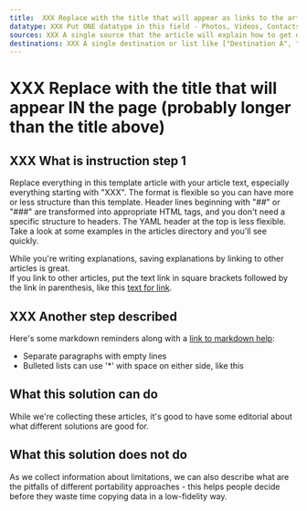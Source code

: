 ```yaml
---
title:  XXX Replace with the title that will appear as links to the article, and as the tab title in the browser
datatype: XXX Put ONE datatype in this field - Photos, Videos, Contacts, or another existing datatype (plural)
sources: XXX A single source that the article will explain how to get data from, or a list in square brackets
destinations: XXX A single destination or list like ["Destination A", "Destination B", "etc"]
---
```


# XXX Replace with the title that will appear IN the page (probably longer than the title above)

## XXX What is instruction step 1

Replace everything in this template article with your article text, especially everything starting with "XXX".
The format is flexible so you can have more or less structure than this template. Header lines 
beginning with "##" or "###" are transformed into appropriate HTML tags, and you don't need a specific 
structure to headers.  The YAML header at the top is less flexible.  Take a look at some examples in the
articles directory and you'll see quickly. 

While you're writing explanations, saving explanations by linking to other articles is great.  
If you link to other articles, put the text link in square brackets followed by the link in parenthesis, 
like this [text for link](https://dtinit.org).  

## XXX Another step described

Here's some markdown reminders along with a [link to markdown help](https://www.markdownguide.org/):

 * Separate paragraphs with empty lines
 * Bulleted lists can use '*' with space on either side, like this

## What this solution can do

While we're collecting these articles, it's good to have some editorial about what different solutions
are good for.

## What this solution does not do

As we collect information about limitations, we can also describe what are the pitfalls of different 
portability approaches - this helps people decide before they waste time copying data in a low-fidelity 
way.
